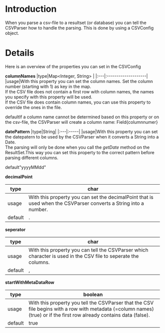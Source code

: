 # Introduction #

When you parse a csv-file to a resultset (or database) you can tell the CSVParser how to handle the parsing. This is done by using a CSVConfig object.


# Details #

Here is an overview of the properties you can set in the CSVConfig


**columnNames**
|type|Map<Integer, String> |
|:---|:--------------------|
|usage|With this property you can set the column names. Set the column number (starting with 1) as key in the map. <br>If the CSV file does not contain a first row with column names, the names you specify with this property will be used.<br>If the CSV file does contain column names, you can use this property to override the ones in the file.<br>
<tr><td>default</td><td>If a column name cannot be determined based on this property or on the csv-file, the CSVParser will create a column name: Field{columnnumer}</td></tr></tbody></table>

**datePattern**
|type|String|
|:---|:-----|
|usage|With this property you can set the datepatern to be used by the CSVParser when it converts a String into a Date.<br>The parsing will only be done when you call the <i>getDate</i> method on the ResultSet.This way you can set this property to the correct pattern before parsing different columns.<br>
<tr><td>default</td><td>"yyyyMMdd"</td></tr></tbody></table>

<b>decimalPoint</b>
<table><thead><th>type</th><th>char</th></thead><tbody>
<tr><td>usage</td><td>With this property you can set the decimalPoint that is used when the CSVParser converts a String into a number.</td></tr>
<tr><td>default</td><td>.   </td></tr></tbody></table>

<b>seperator</b>
<table><thead><th>type</th><th>char</th></thead><tbody>
<tr><td>usage</td><td>With this property you can tell the CSVParser which character is used in the CSV file to seperate the columns.</td></tr>
<tr><td>default</td><td>,   </td></tr></tbody></table>

<b>startWithMetaDataRow</b>
<table><thead><th>type</th><th>boolean</th></thead><tbody>
<tr><td>usage</td><td>With this property you tell the CSVParser that the CSV file begins with a row with metadata (=column names) (true) or if the first row already contains data (false).</td></tr>
<tr><td>default</td><td>true   </td></tr>